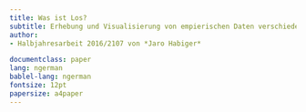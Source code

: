 ```yaml
---
title: Was ist Los?
subtitle: Erhebung und Visualisierung von empierischen Daten verschiedener Internet-Zeitungen
author:
- Halbjahresarbeit 2016/2107 von *Jaro Habiger*

documentclass: paper
lang: ngerman
bablel-lang: ngerman
fontsize: 12pt
papersize: a4paper
---
```


